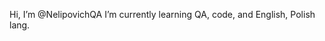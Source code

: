 Hi, I’m @NelipovichQA
I’m currently learning QA, code, and English, Polish lang.

<!---
NelipovichQA/NelipovichQA is a ✨ special ✨ repository because its `README.md` (this file) appears on your GitHub profile.
You can click the Preview link to take a look at your changes.
--->

